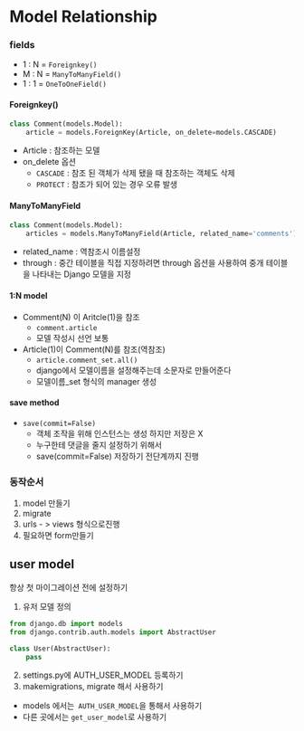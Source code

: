 # Model Relationship

### fields

- 1 : N = `Foreignkey()`
- M : N = `ManyToManyField()`
- 1 : 1 = `OneToOneField()`

#### Foreignkey()

```python
class Comment(models.Model):
    article = models.ForeignKey(Article, on_delete=models.CASCADE)
```

- Article : 참조하는 모델
- on_delete 옵션
  - `CASCADE` : 참조 된 객체가 삭제 됐을 때 참조하는 객체도 삭제
  - `PROTECT` : 참조가 되어 있는 경우 오류 발생 



#### ManyToManyField

```python
class Comment(models.Model):
    articles = models.ManyToManyField(Article, related_name='comments')
```

- related_name : 역참조시 이름설정
- through : 중간 테이블을 직접 지정하려면 through 옵션을 사용하여 중개 테이블을 나타내는 Django 모델을 지정



#### 1:N model

- Comment(N) 이 Aritcle(1)을 참조
  - `comment.article` 
  - 모델 작성시 선언 보통
- Article(1)이 Comment(N)를 참조(역참조)
  - `article.comment_set.all()`
  - django에서 모델이름을 설정해주는데 소문자로 만들어준다
  - 모델이름_set 형식의 manager 생성



#### save method

- `save(commit=False)`
  - 객체 조작을 위해 인스턴스는 생성 하지만 저장은 X
  - 누구한테 댓글을 줄지 설정하기 위해서
  - save(commit=False) 저장하기 전단계까지 진행



### 동작순서

1. model 만들기
2. migrate
3. urls - > views 형식으로진행
4. 필요하면 form만들기



## user model

항상 첫 마이그레이션 전에 설정하기

1. 유저 모델 정의

```python
from django.db import models
from django.contrib.auth.models import AbstractUser

class User(AbstractUser):
    pass
```

2. settings.py에 AUTH_USER_MODEL 등록하기
3. makemigrations, migrate 해서 사용하기



- models 에서는` AUTH_USER_MODEL`을 통해서 사용하기
- 다른 곳에서는 `get_user_model`로 사용하기 

